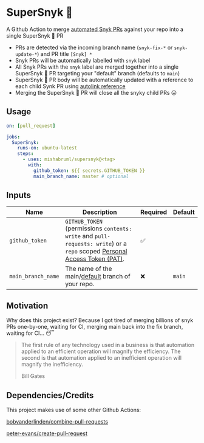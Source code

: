 # SuperSnyk 🦸

A Github Action to merge [automated Snyk PRs](https://docs.snyk.io/products/snyk-open-source/open-source-basics/fix-pull-requests-for-new-vulnerabilities) against your repo into a single SuperSnyk 🦸 PR

- PRs are detected via the incoming branch name (`snyk-fix-*` or `snyk-update-*`) and PR title `[Snyk] *`
- Snyk PRs will be automatically labelled with `snyk` label
- All Snyk PRs with the `snyk` label are merged together into a single SuperSnyk 🦸 PR targeting your "default" branch (defaults to `main`)
- SuperSnyk 🦸 PR body will be automatically updated with a reference to each child Synk PR using [autolink reference](https://docs.github.com/en/get-started/writing-on-github/working-with-advanced-formatting/autolinked-references-and-urls)
- Merging the SuperSnyk 🦸 PR will close all the snyky child PRs 😛

## Usage

```yml
on: [pull_request]

jobs:
  SuperSnyk:
    runs-on: ubuntu-latest
    steps:
      - uses: mishabruml/supersnyk@<tag>
        with:
          github_token: ${{ secrets.GITHUB_TOKEN }}
          main_branch_name: master # optional
```

## Inputs

| Name               | Description                                                                                                                                                                                                              | Required | Default |
| ------------------ | ------------------------------------------------------------------------------------------------------------------------------------------------------------------------------------------------------------------------ | -------- | ------- |
| `github_token`     | `GITHUB_TOKEN` (permissions `contents: write` and `pull-requests: write`) or a `repo` scoped [Personal Access Token (PAT)](https://docs.github.com/en/github/authenticating-to-github/creating-a-personal-access-token). | ✅       |         |
| `main_branch_name` | The name of the main/[default](https://docs.github.com/en/pull-requests/collaborating-with-pull-requests/proposing-changes-to-your-work-with-pull-requests/about-branches#about-the-default-branch) branch of your repo. | ❌       | `main`  |

## Motivation

Why does this project exist? Because I got tired of merging billions of snyk PRs one-by-one, waiting for CI, merging main back into the fix branch, waiting for CI... 😴

> The first rule of any technology used in a business is that automation applied to an efficient operation will magnify the efficiency. The second is that automation applied to an inefficient operation will magnify the inefficiency.
>
> Bill Gates

## Dependencies/Credits

This project makes use of some other Github Actions:

[bobvanderlinden/combine-pull-requests](https://github.com/bobvanderlinden/combine-pull-requests)

[peter-evans/create-pull-request](https://github.com/peter-evans/create-pull-request)
